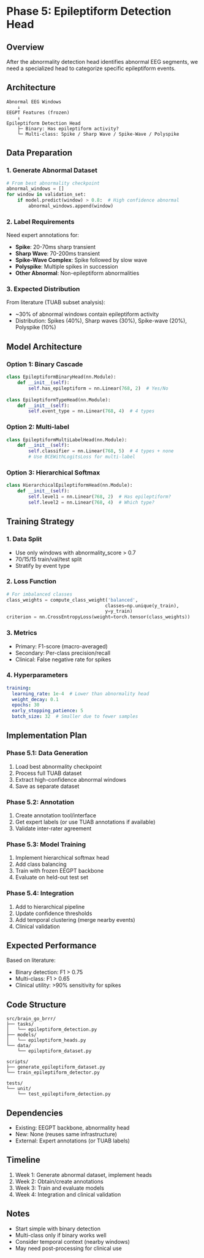 # Phase 5: Epileptiform Detection Head

## Overview

After the abnormality detection head identifies abnormal EEG segments, we need a specialized head to categorize specific epileptiform events.

## Architecture

```
Abnormal EEG Windows
    ↓
EEGPT Features (frozen)
    ↓
Epileptiform Detection Head
    ├─ Binary: Has epileptiform activity? 
    └─ Multi-class: Spike / Sharp Wave / Spike-Wave / Polyspike
```

## Data Preparation

### 1. Generate Abnormal Dataset
```python
# From best abnormality checkpoint
abnormal_windows = []
for window in validation_set:
    if model.predict(window) > 0.8:  # High confidence abnormal
        abnormal_windows.append(window)
```

### 2. Label Requirements
Need expert annotations for:
- **Spike**: 20-70ms sharp transient
- **Sharp Wave**: 70-200ms transient
- **Spike-Wave Complex**: Spike followed by slow wave
- **Polyspike**: Multiple spikes in succession
- **Other Abnormal**: Non-epileptiform abnormalities

### 3. Expected Distribution
From literature (TUAB subset analysis):
- ~30% of abnormal windows contain epileptiform activity
- Distribution: Spikes (40%), Sharp waves (30%), Spike-wave (20%), Polyspike (10%)

## Model Architecture

### Option 1: Binary Cascade
```python
class EpileptiformBinaryHead(nn.Module):
    def __init__(self):
        self.has_epileptiform = nn.Linear(768, 2)  # Yes/No
        
class EpileptiformTypeHead(nn.Module):
    def __init__(self):
        self.event_type = nn.Linear(768, 4)  # 4 types
```

### Option 2: Multi-label
```python
class EpileptiformMultiLabelHead(nn.Module):
    def __init__(self):
        self.classifier = nn.Linear(768, 5)  # 4 types + none
        # Use BCEWithLogitsLoss for multi-label
```

### Option 3: Hierarchical Softmax
```python
class HierarchicalEpileptiformHead(nn.Module):
    def __init__(self):
        self.level1 = nn.Linear(768, 2)  # Has epileptiform?
        self.level2 = nn.Linear(768, 4)  # Which type?
```

## Training Strategy

### 1. Data Split
- Use only windows with abnormality_score > 0.7
- 70/15/15 train/val/test split
- Stratify by event type

### 2. Loss Function
```python
# For imbalanced classes
class_weights = compute_class_weight('balanced', 
                                    classes=np.unique(y_train),
                                    y=y_train)
criterion = nn.CrossEntropyLoss(weight=torch.tensor(class_weights))
```

### 3. Metrics
- Primary: F1-score (macro-averaged)
- Secondary: Per-class precision/recall
- Clinical: False negative rate for spikes

### 4. Hyperparameters
```yaml
training:
  learning_rate: 1e-4  # Lower than abnormality head
  weight_decay: 0.1
  epochs: 30
  early_stopping_patience: 5
  batch_size: 32  # Smaller due to fewer samples
```

## Implementation Plan

### Phase 5.1: Data Generation
1. Load best abnormality checkpoint
2. Process full TUAB dataset
3. Extract high-confidence abnormal windows
4. Save as separate dataset

### Phase 5.2: Annotation
1. Create annotation tool/interface
2. Get expert labels (or use TUAB annotations if available)
3. Validate inter-rater agreement

### Phase 5.3: Model Training
1. Implement hierarchical softmax head
2. Add class balancing
3. Train with frozen EEGPT backbone
4. Evaluate on held-out test set

### Phase 5.4: Integration
1. Add to hierarchical pipeline
2. Update confidence thresholds
3. Add temporal clustering (merge nearby events)
4. Clinical validation

## Expected Performance

Based on literature:
- Binary detection: F1 > 0.75
- Multi-class: F1 > 0.65
- Clinical utility: >90% sensitivity for spikes

## Code Structure

```
src/brain_go_brrr/
├── tasks/
│   └── epileptiform_detection.py
├── models/
│   └── epileptiform_heads.py
└── data/
    └── epileptiform_dataset.py

scripts/
├── generate_epileptiform_dataset.py
└── train_epileptiform_detector.py

tests/
└── unit/
    └── test_epileptiform_detection.py
```

## Dependencies

- Existing: EEGPT backbone, abnormality head
- New: None (reuses same infrastructure)
- External: Expert annotations (or TUAB labels)

## Timeline

1. Week 1: Generate abnormal dataset, implement heads
2. Week 2: Obtain/create annotations
3. Week 3: Train and evaluate models
4. Week 4: Integration and clinical validation

## Notes

- Start simple with binary detection
- Multi-class only if binary works well
- Consider temporal context (nearby windows)
- May need post-processing for clinical use
